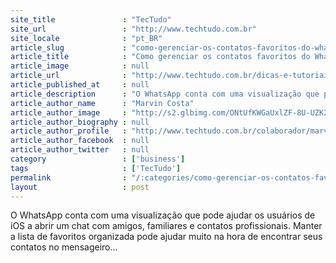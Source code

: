 ```yaml
---
site_title               : "TecTudo"
site_url                 : "http://www.techtudo.com.br"
site_locale              : "pt_BR"
article_slug             : "como-gerenciar-os-contatos-favoritos-do-whatsapp-no-iphone"
article_title            : "Como gerenciar os contatos favoritos do WhatsApp no iPhone?"
article_image            : null
article_url              : "http://www.techtudo.com.br/dicas-e-tutoriais/noticia/2014/11/como-gerenciar-os-contatos-favoritos-do-whatsapp-no-iphone.html"
article_published_at     : null
article_description      : "O WhatsApp conta com uma visualização que pode ajudar os usuários de iOS a abrir um chat com amigos, familiares e contatos profissionais. Manter a lista de favoritos organizada pode ajudar muito na hora de encontrar seus contatos no mensageiro..."
article_author_name      : "Marvin Costa"
article_author_image     : "http://s2.glbimg.com/ONtUfKWGaUxlZF-8U-UZK2rjYLg=/30x30/s2.glbimg.com/TI_g4oPl8dE3bLkZjjO7EwyUiRg=/0x0:140x140/140x140/s.glbimg.com/po/tt2/f/original/2014/01/13/marvin_costa.png"
article_author_biography : null
article_author_profile   : "http://www.techtudo.com.br/colaborador/marvin-costa.html"
article_author_facebook  : null
article_author_twitter   : null
category                 : ['business']
tags                     : ['TecTudo']
permalink                : "/:categories/como-gerenciar-os-contatos-favoritos-do-whatsapp-no-iphone/"
layout                   : post
---
```


O WhatsApp conta com uma visualização que pode ajudar os usuários de iOS a abrir um chat com amigos, familiares e contatos profissionais. Manter a lista de favoritos organizada pode ajudar muito na hora de encontrar seus contatos no mensageiro...
